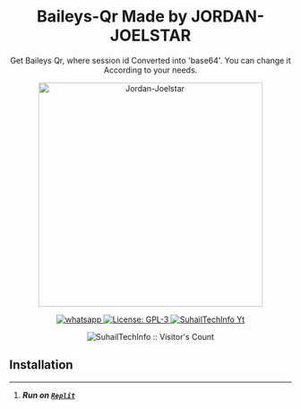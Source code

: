 
<h1 align="center">Baileys-Qr Made by JORDAN-JOELSTAR</h1>
<p align="center"> Get Baileys Qr, where session id Converted into 'base64'. You can change it According to your needs. </p>

<p align="center">
  <a href="https://chat.whatsapp.com/KtwIw190SAAGWP2UJdPiDQ">
    <img alt="Jordan-Joelstar" height="400" src="https://telegra.ph/file/5a06979ab4afb8ab7dccb.jpg">
  </a>
</p>

  <html>
   <body>
  <p align="center">
  <a href="https://wa.me/2349054039891" target="_blank">
    <img alt="whatsapp" src="https://img.shields.io/badge/ Whatsapp -25D366?style=for-the-badge&logo=whatsapp&logoColor=white" />
  </a>
  <a aria-label="Baleys_Qr free" href="https://github.com/SuhailTechInfo/Secktor-bot/fork" target="_blank">
    <img alt="License: GPL-3" src="https://img.shields.io/github/stars/jamesxtreme/J-JPAIR?style=social" target="_blank" />
  </a>
  <a aria-label="Suhail_Md is free to use" href="https://chat.whatsapp.com/KtwIw190SAAGWP2UJdPiDQ" target="_blank">
    <img alt="SuhailTechInfo Yt" src="https://whatsapp.com/channel/0029VaCamn3BKfi29OjdbG2P" target="_blank" />
  </a>
    <p align="center"><img src="https://profile-counter.glitch.me/{SuhailBaileysQr}/count.svg" alt="SuhailTechInfo :: Visitor's Count" /></p>

     
  </body>
</html>





## Installation
---
1.  ***Run on [`Replit`](https://replit.com/github/jamesxtreme/JJ-PAIR)***

